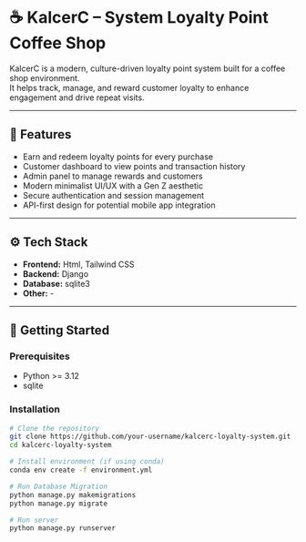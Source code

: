 # ☕ KalcerC – System Loyalty Point Coffee Shop

KalcerC is a modern, culture-driven loyalty point system built for a coffee shop environment.  
It helps track, manage, and reward customer loyalty to enhance engagement and drive repeat visits.

---

## 📌 Features

- Earn and redeem loyalty points for every purchase
- Customer dashboard to view points and transaction history
- Admin panel to manage rewards and customers
- Modern minimalist UI/UX with a Gen Z aesthetic
- Secure authentication and session management
- API-first design for potential mobile app integration

---

## ⚙️ Tech Stack

- **Frontend:** Html, Tailwind CSS
- **Backend:** Django
- **Database:** sqlite3 
- **Other:** -

---

## 🚀 Getting Started

### Prerequisites

- Python >= 3.12
- sqlite

### Installation

```bash
# Clone the repository
git clone https://github.com/your-username/kalcerc-loyalty-system.git
cd kalcerc-loyalty-system

# Install environment (if using conda)
conda env create -f environment.yml

# Run Database Migration
python manage.py makemigrations
python manage.py migrate

# Run server
python manage.py runserver